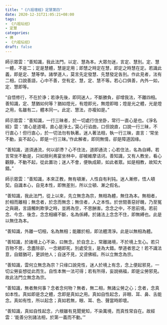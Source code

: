 ```yaml
---
title: "《六祖壇經》定慧第四"
date: 2020-12-31T21:05:21+08:00
tags: 
- 《六祖坛经》
- 定慧
categories: 
- 佛
- 《六祖坛经》
draft: false
---
```


師示眾雲：“善知識，我此法門，以定、慧為本。大眾勿迷，言定、慧別。定、慧一體，不是二；定是慧體，慧是定用；即慧之時定在慧，即定之時慧在定。若識此義，即是定、慧等學。諸學道人，莫言先定發慧、先慧發定各別。作此見者，法有二相，口說善語，心中不善，空有定、慧，定、慧不等。若心口俱善，內外一如，定、慧即等。

“自悟修行，不在於诤；若诤先後，即同迷人，不斷勝負，卻增我法，不離四相。善知識，定、慧猶如何等？猶如燈光，有燈即光，無燈即暗；燈是光之體，光是燈之用，名雖有二，體本同一。此定、慧法，亦複如是。”

師示眾雲：“善知識，一行三昧者，於一切處行住坐卧，常行一直心是也。《淨名經》雲：‘直心是道場，直心是淨土。’莫心行谄曲，口但說直，口說一行三昧，不行直心！但行直心，於一切法勿有執著。迷人著法相，執一行三昧，直言：‘常坐不動，妄不起心，即是一行三昧。’作此解者，即同無情，卻是障道因缘。

“善知識，道須通流，何以卻滯？心不住法，道即通流；心若住法，名為自縛。若言常坐不動是，只如捨利弗宴坐林中，卻被維摩诘诃。善知識，又有人教坐，看心觀靜，不動不起，從此置功；迷人不會，便執成颠，如此者眾。如是相教，故知大錯。”

師示眾雲：“善知識，本來正教，無有頓漸，人性自有利钝。迷人漸修，悟人頓契。自識本心，自見本性，即無差別，所以立頓、漸之假名。

“善知識，我此法門，從上以來，先立無念為宗，無相為體，無住為本。無相者，於相而離相；無念者，於念而無念；無住者，人之本性。於世間善惡好醜，乃至冤之與親，言語觸刺欺爭之時，並將為空，不思酬害。念念之中，不思前境。若前念、今念、後念，念念相續不斷，名為係縛。於諸法上念念不住，即無縛也。此是以無住為本。

“善知識，外離一切相，名為無相；能離於相，即法體清淨。此是以無相為體。

“善知識，於諸境上心不染，曰無念。於自念上，常離諸境，不於境上生心。若只百物不思，念盡除卻，一念絕即死，別處受生，是為大錯。學道者思之！若不識法意，自錯猶可，更誤他人；自迷不見，又谤佛經。所以立無念為宗。

“善知識，雲何立無念為宗？只缘口說見性，迷人於境上有念，念上便起邪見，一切尘勞妄想從此而生。自性本無一法可得；若有所得，妄說祸福，即是尘勞邪見。故此法門立無念為宗。

“善知識，無者無何事？念者念何物？無者，無二相，無諸尘勞之心；念者，念真如本性。真如即是念之體，念即是真如之用。真如自性起念，非眼、耳、鼻、舌能念。真如有性，所以起念；真如若無，眼、耳、色、聲當時即壞。

“善知識，真如自性起念，六根雖有見聞覺知，不染萬境，而真性常自在。故經雲：‘能善分別諸法相，於第一義而不動。’”